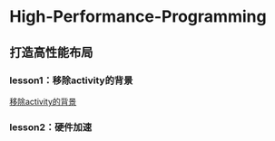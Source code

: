 # High-Performance-Programming

## 打造高性能布局

### lesson1：移除activity的背景

[移除activity的背景](./ui-remove-default-background.md)

### lesson2：硬件加速


